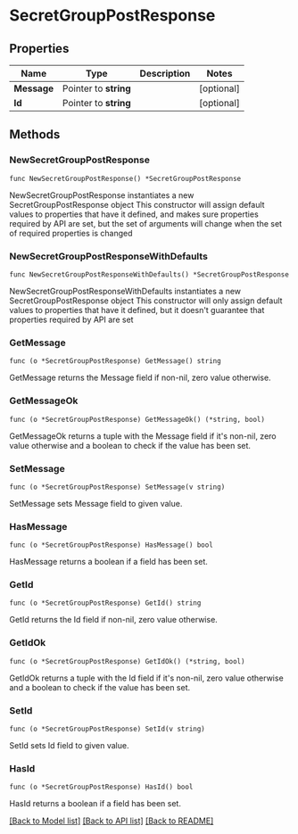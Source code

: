 # SecretGroupPostResponse

## Properties

Name | Type | Description | Notes
------------ | ------------- | ------------- | -------------
**Message** | Pointer to **string** |  | [optional] 
**Id** | Pointer to **string** |  | [optional] 

## Methods

### NewSecretGroupPostResponse

`func NewSecretGroupPostResponse() *SecretGroupPostResponse`

NewSecretGroupPostResponse instantiates a new SecretGroupPostResponse object
This constructor will assign default values to properties that have it defined,
and makes sure properties required by API are set, but the set of arguments
will change when the set of required properties is changed

### NewSecretGroupPostResponseWithDefaults

`func NewSecretGroupPostResponseWithDefaults() *SecretGroupPostResponse`

NewSecretGroupPostResponseWithDefaults instantiates a new SecretGroupPostResponse object
This constructor will only assign default values to properties that have it defined,
but it doesn't guarantee that properties required by API are set

### GetMessage

`func (o *SecretGroupPostResponse) GetMessage() string`

GetMessage returns the Message field if non-nil, zero value otherwise.

### GetMessageOk

`func (o *SecretGroupPostResponse) GetMessageOk() (*string, bool)`

GetMessageOk returns a tuple with the Message field if it's non-nil, zero value otherwise
and a boolean to check if the value has been set.

### SetMessage

`func (o *SecretGroupPostResponse) SetMessage(v string)`

SetMessage sets Message field to given value.

### HasMessage

`func (o *SecretGroupPostResponse) HasMessage() bool`

HasMessage returns a boolean if a field has been set.

### GetId

`func (o *SecretGroupPostResponse) GetId() string`

GetId returns the Id field if non-nil, zero value otherwise.

### GetIdOk

`func (o *SecretGroupPostResponse) GetIdOk() (*string, bool)`

GetIdOk returns a tuple with the Id field if it's non-nil, zero value otherwise
and a boolean to check if the value has been set.

### SetId

`func (o *SecretGroupPostResponse) SetId(v string)`

SetId sets Id field to given value.

### HasId

`func (o *SecretGroupPostResponse) HasId() bool`

HasId returns a boolean if a field has been set.


[[Back to Model list]](../README.md#documentation-for-models) [[Back to API list]](../README.md#documentation-for-api-endpoints) [[Back to README]](../README.md)


